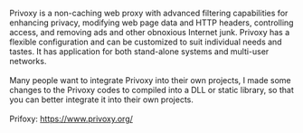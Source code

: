 Privoxy is a non-caching web proxy with advanced filtering capabilities for enhancing privacy, modifying web page data and HTTP headers, controlling access, and removing ads and other obnoxious Internet junk. Privoxy has a flexible configuration and can be customized to suit individual needs and tastes. It has application for both stand-alone systems and multi-user networks.<br/>
<br/>
Many people want to integrate Privoxy into their own projects, I made some changes to the Privoxy codes to compiled into a DLL or static library, so that you can better integrate it into their own projects.<br/>
<br/>
Prifoxy: https://www.privoxy.org/<br/>